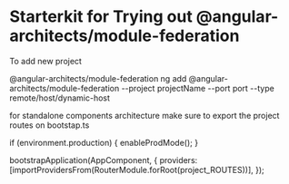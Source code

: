 # Starterkit for Trying out @angular-architects/module-federation

To add new project

@angular-architects/module-federation
ng add @angular-architects/module-federation --project projectName --port port --type remote/host/dynamic-host

for standalone components architecture make sure to export the project routes on bootstap.ts

if (environment.production) {
enableProdMode();
}

bootstrapApplication(AppComponent, {
providers: [importProvidersFrom(RouterModule.forRoot(project_ROUTES))],
});
